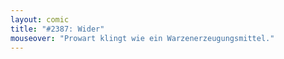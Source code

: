 ```yaml
---
layout: comic
title: "#2387: Wider"
mouseover: "Prowart klingt wie ein Warzenerzeugungsmittel."
---
```

